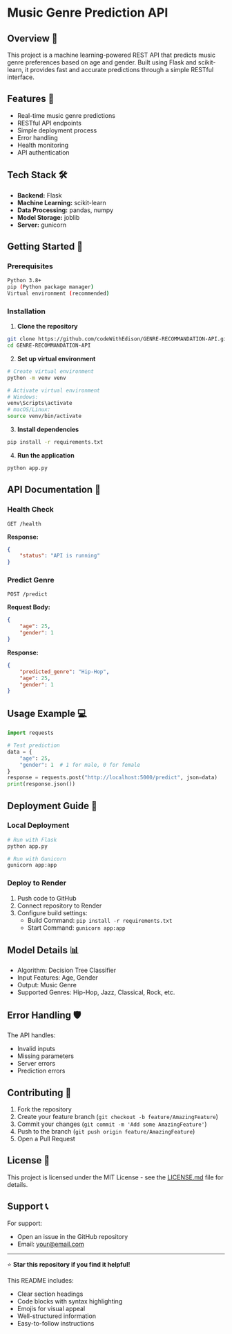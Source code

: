 
# Music Genre Prediction API

## Overview 🎵
This project is a machine learning-powered REST API that predicts music genre preferences based on age and gender. Built using Flask and scikit-learn, it provides fast and accurate predictions through a simple RESTful interface.

## Features 🌟
- Real-time music genre predictions
- RESTful API endpoints
- Simple deployment process
- Error handling
- Health monitoring
- API authentication

## Tech Stack 🛠️
- **Backend:** Flask
- **Machine Learning:** scikit-learn
- **Data Processing:** pandas, numpy
- **Model Storage:** joblib
- **Server:** gunicorn

## Getting Started 🚀

### Prerequisites
```bash
Python 3.8+
pip (Python package manager)
Virtual environment (recommended)
```

### Installation

1. **Clone the repository**
```bash
git clone https://github.com/codeWithEdison/GENRE-RECOMMANDATION-API.git
cd GENRE-RECOMMANDATION-API
```

2. **Set up virtual environment**
```bash
# Create virtual environment
python -m venv venv

# Activate virtual environment
# Windows:
venv\Scripts\activate
# macOS/Linux:
source venv/bin/activate
```

3. **Install dependencies**
```bash
pip install -r requirements.txt
```

4. **Run the application**
```bash
python app.py
```

## API Documentation 📝

### Health Check
```http
GET /health
```
**Response:**
```json
{
    "status": "API is running"
}
```

### Predict Genre
```http
POST /predict
```
**Request Body:**
```json
{
    "age": 25,
    "gender": 1
}
```
**Response:**
```json
{
    "predicted_genre": "Hip-Hop",
    "age": 25,
    "gender": 1
}
```

## Usage Example 💻

```python
import requests

# Test prediction
data = {
    "age": 25,
    "gender": 1  # 1 for male, 0 for female
}
response = requests.post("http://localhost:5000/predict", json=data)
print(response.json())
```

## Deployment Guide 🚀

### Local Deployment
```bash
# Run with Flask
python app.py

# Run with Gunicorn
gunicorn app:app
```

### Deploy to Render
1. Push code to GitHub
2. Connect repository to Render
3. Configure build settings:
   - Build Command: `pip install -r requirements.txt`
   - Start Command: `gunicorn app:app`

## Model Details 📊
- Algorithm: Decision Tree Classifier
- Input Features: Age, Gender
- Output: Music Genre
- Supported Genres: Hip-Hop, Jazz, Classical, Rock, etc.

## Error Handling 🛡️
The API handles:
- Invalid inputs
- Missing parameters
- Server errors
- Prediction errors

## Contributing 🤝
1. Fork the repository
2. Create your feature branch (`git checkout -b feature/AmazingFeature`)
3. Commit your changes (`git commit -m 'Add some AmazingFeature'`)
4. Push to the branch (`git push origin feature/AmazingFeature`)
5. Open a Pull Request

## License 📄
This project is licensed under the MIT License - see the [LICENSE.md](LICENSE.md) file for details.

## Support 📞
For support:
- Open an issue in the GitHub repository
- Email: your@email.com

---
⭐ **Star this repository if you find it helpful!**

[def]: #overview-

This README includes:
- Clear section headings
- Code blocks with syntax highlighting
- Emojis for visual appeal
- Well-structured information
- Easy-to-follow instructions